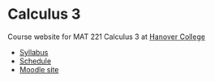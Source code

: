 Calculus 3
==========

Course website for MAT 221 Calculus 3 at [Hanover College](http://www.hanover.edu)

- [Syllabus](syllabus.md)
- [Schedule](schedule.md)
- [Moodle site](https://moodle.hanover.edu/course/view.php?id=1480)
